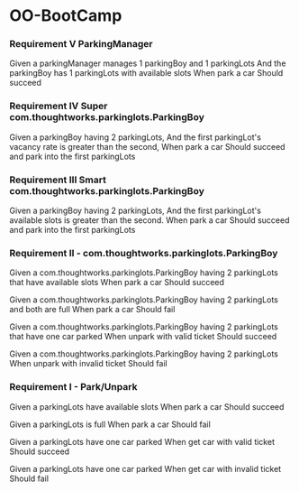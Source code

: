 OO-BootCamp
===========

### Requirement V ParkingManager

Given a parkingManager manages 1 parkingBoy and 1 parkingLots
And the parkingBoy has 1 parkingLots with available slots
When park a car
Should succeed


### Requirement IV Super com.thoughtworks.parkinglots.ParkingBoy

Given a parkingBoy having 2 parkingLots,
And the first parkingLot's vacancy rate is greater than the second,
When park a car
Should succeed and park into the first parkingLots


### Requirement III Smart com.thoughtworks.parkinglots.ParkingBoy

Given a parkingBoy having 2 parkingLots,
And the first parkingLot's available slots is greater than the second.
When park a car
Should succeed and park into the first parkingLots



### Requirement II - com.thoughtworks.parkinglots.ParkingBoy

Given a com.thoughtworks.parkinglots.ParkingBoy having 2 parkingLots that have available slots
When park a car
Should succeed

Given a com.thoughtworks.parkinglots.ParkingBoy having 2 parkingLots and both are full
When park a car
Should fail

Given a com.thoughtworks.parkinglots.ParkingBoy having 2 parkingLots that have one car parked
When unpark with valid ticket
Should succeed

Given a com.thoughtworks.parkinglots.ParkingBoy having 2 parkingLots
When unpark with invalid ticket
Should fail

### Requirement I - Park/Unpark

Given a parkingLots have available slots
When park a car
Should succeed

Given a parkingLots is full
When park a car
Should fail

Given a parkingLots have one car parked
When get car with valid ticket
Should succeed

Given a parkingLots have one car parked
When get car with invalid ticket
Should fail

